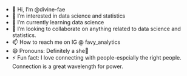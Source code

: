 - 👋 Hi, I’m @divine-fae
- 👀 I’m interested in data science and statistics 
- 🌱 I’m currently learning data science 
- 💞️ I’m looking to collaborate on anything related to data science and statistics. 
- 📫 How to reach me on IG @ favy_analytics
- 😄 Pronouns: Definitely a she🙂
- ⚡ Fun fact: I love connecting with people-espcially the right people. Connection is a great wavelength for power.

<!---
divine-fae/divine-fae is a ✨ special ✨ repository because its `README.md` (this file) appears on your GitHub profile.
You can click the Preview link to take a look at your changes.
--->
